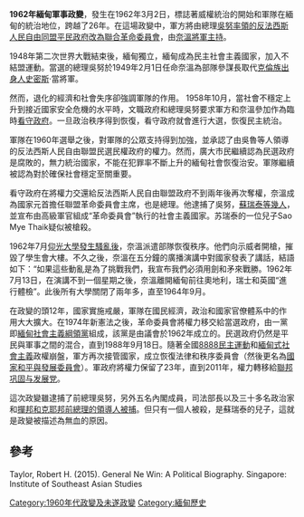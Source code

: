 **1962年緬甸軍事政變**，發生在1962年3月2日，標誌著威權統治的開始和軍隊在緬甸的統治地位，跨越了26年。在這場政變中，軍方將由總理[吳努率領的](https://zh.wikipedia.org/wiki/吳努 "wikilink")[反法西斯人民自由同盟平民政府改為](https://zh.wikipedia.org/wiki/反法西斯人民自由同盟 "wikilink")[聯合革命委員會](https://zh.wikipedia.org/wiki/聯合革命委員會 "wikilink")，由[奈溫將軍主持](https://zh.wikipedia.org/wiki/奈溫 "wikilink")。

1948年第二次世界大戰結束後，緬甸獨立，緬甸成為民主社會主義國家，加入不結盟運動。當選的總理吳努於1949年2月1日任命奈溫為部隊參謀長取代[克倫族出身人史密斯](https://zh.wikipedia.org/wiki/克倫族 "wikilink")·當將軍。

然而，退化的經濟和社會失序卻強調軍隊的作用。 1958年10月，當社會不穩定上升到接近國家安全危機的水平時，文職政府和總理吳努要求軍方和奈溫參加作為臨時[看守政府](https://zh.wikipedia.org/wiki/看守政府 "wikilink")。一旦政治秩序得到恢復，看守政府就會進行大選，恢復民主統治。

軍隊在1960年選舉之後，對軍隊的公眾支持得到加強，並承認了由吳魯等人領導的反法西斯人民自由聯盟民選民權政府的權力。然而，廣大市民繼續認為民選政府是腐敗的，無力統治國家，不能在犯罪率不斷上升的緬甸社會恢復治安。軍隊繼續被認為對於確保社會穩定至關重要。

看守政府在將權力交還給反法西斯人民自由聯盟政府不到兩年後再次奪權，奈溫成為國家元首擔任聯盟革命委員會主席，也是總理。他逮捕了吳努，[蘇瑞泰等幾人](https://zh.wikipedia.org/wiki/蘇瑞泰 "wikilink")，並宣布由高級軍官組成“革命委員會”執行的社會主義國家。苏瑞泰的一位兒子Sao Mye Thaik疑似被槍殺。

1962年7月[仰光大學發生騷亂後](https://zh.wikipedia.org/wiki/仰光大學 "wikilink")，奈溫派遣部隊恢復秩序。他們向示威者開槍，摧毀了學生會大樓。不久之後，奈溫在五分鐘的廣播演講中對國家發表了講話，結語如下：“如果這些動亂是為了挑戰我們，我宣布我們必須用劍和矛來戰勝。1962年7月13日，在演講不到一個星期之後，奈溫離開緬甸前往奧地利，瑞士和英國“進行體檢”。此後所有大學關閉了兩年多，直至1964年9月。

在政變的頭12年，國家實施戒嚴，軍隊在國民經濟，政治和國家官僚體系中的作用大大擴大。在1974年新憲法之後，革命委員會將權力移交給當選政府，由一黨即[緬甸社會主義綱領黨](../Page/緬甸社會主義綱領黨.md "wikilink")組成，該黨是由議會於1962年成立的。民選政府仍然是平民與軍事之間的混合，直到1988年9月18日。隨著全國[8888民主運動](../Page/8888民主運動.md "wikilink")和[緬甸式社會主義](../Page/緬甸式社會主義.md "wikilink")政權崩盤，軍方再次接管國家，成立恢復法律和秩序委員會（然後更名為[國家和平與發展委員會](https://zh.wikipedia.org/wiki/國家和平與發展委員會 "wikilink")）。軍政府將權力保留了23年，直到2011年，權力轉移給[聯邦巩固与发展党](https://zh.wikipedia.org/wiki/聯邦巩固与发展党 "wikilink")。

這次政變雖逮捕了前總理吳努，另外五名內閣成員，司法部長以及三十多名政治家和[撣邦和克耶邦前總理的領導人被捕](https://zh.wikipedia.org/wiki/撣邦 "wikilink")。但只有一個人被殺，是蘇瑞泰的兒子，這就是政變被描述為無血的原因。

## 參考

Taylor, Robert H. (2015). General Ne Win: A Political Biography. Singapore: Institute of Southeast Asian Studies

[Category:1960年代政變及未遂政變](https://zh.wikipedia.org/wiki/Category:1960年代政變及未遂政變 "wikilink") [Category:緬甸歷史](https://zh.wikipedia.org/wiki/Category:緬甸歷史 "wikilink")
